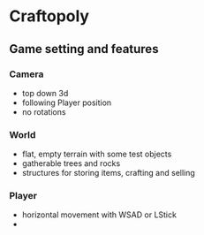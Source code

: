 # Craftopoly

## Game setting and features
[](screen01.jpg)
### Camera
- top down 3d
- following Player position
- no rotations

### World
- flat, empty terrain with some test objects
- gatherable trees and rocks
- structures for storing items, crafting and selling

### Player
- horizontal movement with WSAD or LStick
- 
